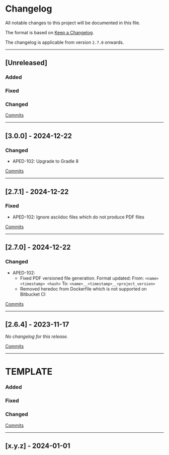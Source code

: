 # Changelog

All notable changes to this project will be documented in this file.

The format is based on [Keep a Changelog](https://keepachangelog.com/en/1.0.0/).

The changelog is applicable from version `2.7.0` onwards.

---

## [Unreleased]

### Added

### Fixed

### Changed

[Commits](https://github.com/brightsparklabs/gradle-docker/compare/3.0.0...3.y.z)

---

## [3.0.0] - 2024-12-22

### Changed

* APED-102: Upgrade to Gradle 8

[Commits](https://github.com/brightsparklabs/gradle-docker/compare/2.7.1...3.0.0)

---

## [2.7.1] - 2024-12-22

### Fixed

* APED-102: Ignore asciidoc files which do not produce PDF files

[Commits](https://github.com/brightsparklabs/gradle-docker/compare/2.7.0...2.7.1)

---

## [2.7.0] - 2024-12-22

### Changed

* APED-102:
    * Fixed PDF versioned file generation. Format updated:
        From: `<name> <timestamp> <hash>`
        To:   `<name>__<timestamp>__<project_version>`
    * Removed heredoc from Dockerfile which is not supported on Bitbucket CI

[Commits](https://github.com/brightsparklabs/gradle-docker/compare/2.6.4...2.7.0)

---

## [2.6.4] - 2023-11-17

_No changelog for this release._

[Commits](https://github.com/brightsparklabs/appcli/compare/2.6.3...2.6.4)

---

# TEMPLATE

### Added

### Fixed

### Changed

[Commits](https://github.com/brightsparklabs/gradle-docker/compare/3.0.0...3.y.z)

---

## [x.y.z] - 2024-01-01
